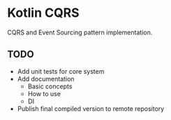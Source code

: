 # Kotlin CQRS

CQRS and Event Sourcing pattern implementation.

## TODO

- Add unit tests for core system
- Add documentation
    - Basic concepts
    - How to use
    - DI
- Publish final compiled version to remote repository